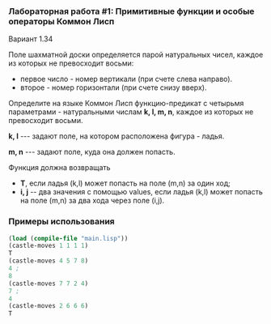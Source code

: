 ### Лабораторная работа #1: Примитивные функции и особые операторы Коммон Лисп ###

Вариант 1.34

Поле шахматной доски определяется парой натуральных чисел, каждое из которых не превосходит восьми:

* первое число - номер вертикали (при счете слева направо).
* второе - номер горизонтали (при счете снизу вверх).


Определите на языке Коммон Лисп функцию-предикат с четырьмя параметрами - натуральными числам **k, l, m, n**, каждое из которых не превосходит восьми.

**k, l** --- задают поле, на котором расположена фигура - ладья.

**m, n** --- задают поле, куда она должен попасть.

Функция должна возвращать

* **T**, если ладья (k,l) может попасть на поле (m,n) за один ход;
* **i, j** -- два значения с помощью values, если ладья (k,l) может попасть на поле (m,n) за два хода через поле (i,j).

### Примеры использования ###
```lisp
(load (compile-file "main.lisp"))
(castle-moves 1 1 1 1)
T
(castle-moves 4 5 7 8)
4 ;
8
(castle-moves 7 7 2 4)
7 ;
4
(castle-moves 2 6 6 6)
T
```